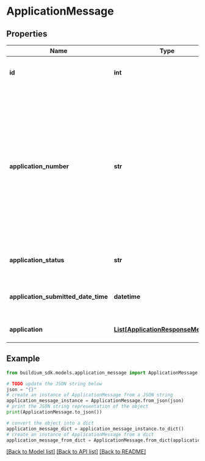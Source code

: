 # ApplicationMessage


## Properties

Name | Type | Description | Notes
------------ | ------------- | ------------- | -------------
**id** | **int** | Rental application unique identifier. | [optional] 
**application_number** | **str** | An alpha numeric value that can be used to uniquely identify the application. This is typically provided to an applicant to use as a reference when making inquiries about their application. | [optional] 
**application_status** | **str** | Indicates the current application status. | [optional] 
**application_submitted_date_time** | **datetime** | Date and time the application was submitted. | [optional] 
**application** | [**List[ApplicationResponseMessage]**](ApplicationResponseMessage.md) | A submitted rental application. | [optional] 

## Example

```python
from buildium_sdk.models.application_message import ApplicationMessage

# TODO update the JSON string below
json = "{}"
# create an instance of ApplicationMessage from a JSON string
application_message_instance = ApplicationMessage.from_json(json)
# print the JSON string representation of the object
print(ApplicationMessage.to_json())

# convert the object into a dict
application_message_dict = application_message_instance.to_dict()
# create an instance of ApplicationMessage from a dict
application_message_from_dict = ApplicationMessage.from_dict(application_message_dict)
```
[[Back to Model list]](../README.md#documentation-for-models) [[Back to API list]](../README.md#documentation-for-api-endpoints) [[Back to README]](../README.md)


